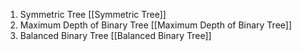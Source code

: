 1. Symmetric Tree [[Symmetric Tree]]
2. Maximum Depth of Binary Tree [[Maximum Depth of Binary Tree]]
3. Balanced Binary Tree [[Balanced Binary Tree]] 
